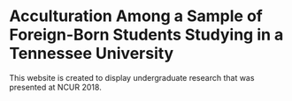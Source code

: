 # Acculturation Among a Sample of Foreign-Born Students Studying in a Tennessee University
This website is created to display undergraduate research that was presented at NCUR 2018. 
